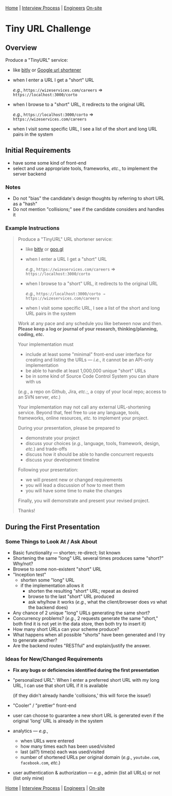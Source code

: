 [Home](../../../README.md) |
[Interview Process](../../README.md) |
[Engineers](../README.md)
[On-site](README.md)

# Tiny URL Challenge

## Overview

Produce a "TinyURL" service:

- like [bitly](https://bitly.com/) or [Google url shortener](https://goo.gl/)
- when I enter a URL I get a "short" URL

   _e.g._, `https://wizeservices.com/careers` &rArr; `https://localhost:3000/corto`

- when I browse to a "short" URL, it redirects to the original URL

   _e.g._, `https://localhost:3000/corto` &rArr;  `https://wizeservices.com/careers`

- when I visit some specific URL, I see a list of the short and long URL pairs in the system

## Initial Requirements

- have some some kind of front-end
- select and use appropriate tools, frameworks, _etc_., to implement the server backend

### Notes

- Do not "bias" the candidate's design thoughts by referring to short URL as a "hash"
- Do not mention "collisions;" see if the candidate considers and handles it

### Example Instructions

> Produce a "TinyURL" URL shortener service:
>
> - like [bitly](https://bitly.com) or [goo.gl](https://goo.gl/)
> - when I enter a URL I get a "short" URL
>
>   _e.g._, `https://wizeservices.com/careers` ⇒ `https://localhost:3000/corto`
>
> - when I browse to a "short" URL, it redirects to the original URL
>
>   _e.g._, `https://localhost:3000/corto ⇒ https://wizeservices.com/careers`
>
> - when I visit some specific URL, I see a list of the short and long URL pairs in the system
>
> Work at any pace and any schedule you like between now and then.
> **Please keep a log or journal of your research, thinking/planning, coding, _etc_.**
>
> Your implementation must
>
> - include at least some "minimal" front-end user interface for creating and listing the URLs &mdash; _i.e._, it cannot be an API-only implementation
> - be able to handle at least 1,000,000 unique "short" URLs
> - be in some kind of Source Code Control System you can share with us
>
>  (_e.g._, a repo on Github, Jira, _etc._;, a copy of your local repo; access to an SVN server, _etc._)
>
> Your implementation may not call any external URL-shortening service.
> Beyond that, feel free to use any language, tools, frameworks, online resources, _etc._ to implement your project.
>
> During your presentation, please be prepared to
>
> - demonstrate your project
> - discuss your choices (_e.g._, language, tools, framework, design, _etc._) and trade-offs
> - discuss how it should be able to handle concurrent requests
> - discuss your development timeline
>
> Following your presentation:
>
> - we will present new or changed requirements
> - you will lead a discussion of how to meet them
> - you will have some time to make the changes
>
> Finally, you will demonstrate and present your revised project.
>
> Thanks!

## During the First Presentation

### Some Things to Look At / Ask About

- Basic functionality &mdash; shorten; re-direct; list known
- Shortening the same "long" URL several times produces same "short?" Why/not?
- Browse to some non-existent "short" URL
- "Inception test"
  - shorten some "long" URL
  - if the implementation allows it
     - shorten the resulting "short" URL; repeat as desired
     - browse to the last "short" URL produced
     - ask why/how it works (_e.g._, what the client/browser does _vs_ what the backend does)
 - Any chance of 2 unique "long" URLs generating the same short?
 - Concurrency problems? (_e.g._, 2 requests generate the same "short," both find it is not yet in the data store, then both try to insert it)
- How many short URLs can your scheme produce?
- What happens when all possible "shorts" have been generated and I try to generate another?
- Are the backend routes "RESTful" and explain/justify the answer.

### Ideas for New/Changed Requirements

- **Fix any bugs or deficiencies identified during the first presentation**
- "personalized URL": When I enter a preferred short URL with my long URL, I can use that short URL if it is available

  (if they didn't already handle 'collisions,' this will force the issue!)

- "Cooler" / "prettier" front-end
- user can choose to guarantee a new short URL is generated even if the original 'long' URL is already in the system
- analytics &mdash; _e.g._,
  - when URLs were entered
  - how many times each has been used/visited
  - last (all?) time(s) each was used/visited
  - number of shortened URLs per original domain (_e.g._, `youtube.com`, `facebook.com`, _etc_.)
- user authentication & authorization &mdash; _e.g._, admin (list all URLs) or not (list only mine)


[Home](../../../README.md) |
[Interview Process](../../README.md) |
[Engineers](../README.md) |
[On-site](README.md)
